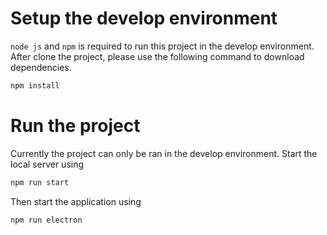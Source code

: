 # Setup the develop environment

`node js` and `npm` is required to run this project in the develop environment.
After clone the project, please use the following command to download dependencies.

```bash
npm install
```

# Run the project

Currently the project can only be ran in the develop environment. Start the local server using

```bash
npm run start
```

Then start the application using

```bash
npm run electron
```
